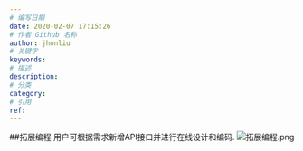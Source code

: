 ```yaml
---
# 编写日期
date: 2020-02-07 17:15:26
# 作者 Github 名称
author: jhonliu
# 关键字
keywords:
# 描述
description:
# 分类
category: 
# 引用
ref:
---
```


##拓展编程
用户可根据需求新增API接口并进行在线设计和编码.
![拓展编程.png](http://dgiot-1253666439.cos.ap-shanghai-fsi.myqcloud.com/shuwa_tech/zh/product/dgiot/function/exproto/%E6%8B%93%E5%B1%95%E7%BC%96%E7%A8%8B.png)
